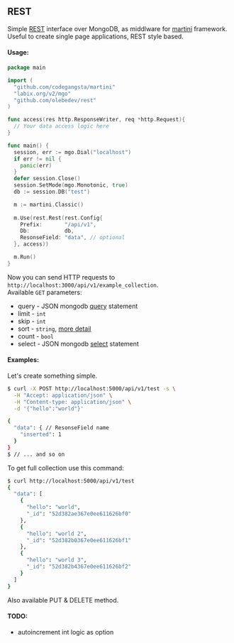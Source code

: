 ## REST 
Simple [REST](http://en.wikipedia.org/wiki/Representational_state_transfer) interface over MongoDB, as middlware for [martini](https://github.com/codegangsta/martini) framework. Useful to create single page applications, REST style based.

#### Usage:

```go
package main

import (
  "github.com/codegangsta/martini"
  "labix.org/v2/mgo"
  "github.com/olebedev/rest"
)

func access(res http.ResponseWriter, req *http.Request){
  // Your data access logic here
}

func main() {
  session, err := mgo.Dial("localhost")
  if err != nil {
    panic(err)
  }
  defer session.Close()
  session.SetMode(mgo.Monotonic, true)
  db := session.DB("test")

  m := martini.Classic()
  
  m.Use(rest.Rest(rest.Config{
    Prefix:       "/api/v1",
    Db:           db, 
    ResonseField: "data", // optional
  }, access))

  m.Run()
}
```

Now you can send HTTP requests to `http://localhost:3000/api/v1/example_collection`.  
Available `GET` parameters:  

- query - JSON mongodb [query](http://www.mongodb.org/display/DOCS/Querying) statement
- limit - `int`
- skip - `int`
- sort - `string`, [more detail](http://godoc.org/labix.org/v2/mgo#Query.Sort)
- count - `bool`
- select - JSON mongodb [select](http://www.mongodb.org/display/DOCS/Retrieving+a+Subset+of+Fields) statement

#### Examples:

Let's create something simple.
```bash
$ curl -X POST http://localhost:5000/api/v1/test -s \
  -H "Accept: application/json" \
  -H "Content-type: application/json" \
  -d '{"hello":"world"}'

{
  "data": { // ResonseField name
    "inserted": 1
  }
}
$ // ... and so on
```

To get full collection use this command:
```bash
$ curl http://localhost:5000/api/v1/test
{
  "data": [
    {
      "hello": "world",
      "_id": "52d382ae367e0ee611626bf0"
    },
    {
      "hello": "world 2",
      "_id": "52d382b0367e0ee611626bf1"
    },
    {
      "hello": "world 3",
      "_id": "52d382b4367e0ee611626bf2"
    }
  ]
}
```

Also available PUT & DELETE method.

#### TODO:
- autoincrement int logic as option
